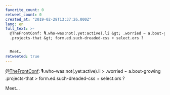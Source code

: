 ```yaml
---
favorite_count: 0
retweet_count: 0
created_at: "2019-02-28T13:37:26.000Z"
lang: en
full_text: >-
  @TheFrontConf: 🎙.who-was:not(.yet:active).li &gt; .worried ~ a.bout-growing
  .projects-that &gt; form.ed.such-dreaded-css + select.ors ?


  Meet…
retweeted: true
---
```


[@TheFrontConf](https://twitter.com/TheFrontConf): 🎙.who-was:not(.yet:active).li
&gt; .worried ~ a.bout-growing .projects-that &gt; form.ed.such-dreaded-css +
select.ors ?

Meet…
